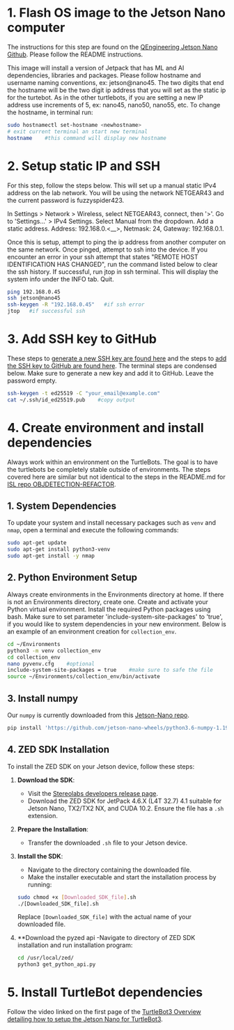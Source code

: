 # 1. Flash OS image to the Jetson Nano computer
The instructions for this step are found on the [QEngineering Jetson Nano Github](https://github.com/Qengineering/Jetson-Nano-image?tab=readme-ov-file). Please follow the README instructions.

This image will install a version of Jetpack that has ML and AI dependencies, libraries and packages. Please follow hostname and username naming conventions, ex: jetson@nano45. The two digits that end the hostname will be the two digit ip address that you will set as the static ip for the turtebot. As in the other turtlebots, if you are setting a new IP address use increments of 5, ex: nano45, nano50, nano55, etc. To change the hostname, in terminal run:

```bash
sudo hostnamectl set-hostname <newhostname>
# exit current terminal an start new terminal
hostname    #this command will display new hostname
```

# 2. Setup static IP and SSH
For this step, follow the steps below. This will set up a manual static IPv4 address on the lab network. You will be using the network NETGEAR43 and the current password is fuzzyspider423.

In Settings > Network > Wireless, select NETGEAR43, connect, then '>'. Go to 'Settings...' > IPv4 Settings. Select Manual from the dropdown. Add a static address. Address: 192.168.0.<__>, Netmask: 24, Gateway: 192.168.0.1. 

Once this is setup, attempt to ping the ip address from another computer on the same network. Once pinged, attempt to ssh into the device. If you encounter an error in your ssh attempt that states "REMOTE HOST IDENTIFICATION HAS CHANGED", run the command listed below to clear the ssh history. If successful, run jtop in ssh terminal. This will display the system info under the INFO tab. Quit.

```bash
ping 192.168.0.45
ssh jetson@nano45
ssh-keygen -R "192.168.0.45"   #if ssh error
jtop   #if successful ssh
```

# 3. Add SSH key to GitHub
These steps to [generate a new SSH key are found here](https://docs.github.com/en/authentication/connecting-to-github-with-ssh/generating-a-new-ssh-key-and-adding-it-to-the-ssh-agent) and the steps to [add the SSH key to GitHub are found here](https://docs.github.com/en/authentication/connecting-to-github-with-ssh/adding-a-new-ssh-key-to-your-github-account). The terminal steps are condensed below. Make sure to generate a new key and add it to GitHub. Leave the password empty.

```bash
ssh-keygen -t ed25519 -C "your_email@example.com"
cat ~/.ssh/id_ed25519.pub    #copy output
```

# 4. Create environment and install dependencies
Always work within an environment on the TurtleBots. The goal is to have the turtlebots be completely stable outside of environments. The steps covered here are similar but not identical to the steps in the README.md for [ISL repo OBJDETECTION-REFACTOR](https://github.com/ISL-INTELLIGENT-SYSTEMS-LAB/objDetection-refactor). 

## 1. System Dependencies

To update your system and install necessary packages such as `venv` and `nmap`, open a terminal and execute the following commands:

```bash
sudo apt-get update
sudo apt-get install python3-venv
sudo apt-get install -y nmap
```

## 2. Python Environment Setup

Always create environments in the Environments directory at home. If there is not an Environments directory, create one. Create and activate your Python virtual environment. Install the required Python packages using bash. Make sure to set parameter 'include-system-site-packages' to 'true', if you would like to system dependencies in your new environment. Below is an example of an environment creation for `collection_env`.

```bash
cd ~/Environments
python3 -m venv collection_env
cd collection_env
nano pyvenv.cfg    #optional
include-system-site-packages = true    #make sure to safe the file
source ~/Environments/collection_env/bin/activate
```

## 3. Install numpy
Our `numpy` is currently downloaded from this [Jetson-Nano repo](https://github.com/jetson-nano-wheels/python3.6-numpy-1.19.4#readme).

```bash
pip install 'https://github.com/jetson-nano-wheels/python3.6-numpy-1.19.4/releases/download/v0.0.2/numpy-1.19.4-cp36-cp36m-linux_aarch64.whl'
```

## 4. ZED SDK Installation

To install the ZED SDK on your Jetson device, follow these steps:

1. **Download the SDK**:
   - Visit the [Stereolabs developers release page](https://www.stereolabs.com/developers/release).
   - Download the ZED SDK for JetPack 4.6.X (L4T 32.7) 4.1 suitable for Jetson Nano, TX2/TX2 NX, and CUDA 10.2. Ensure the file has a `.sh` extension.

2. **Prepare the Installation**:
   - Transfer the downloaded `.sh` file to your Jetson device.

3. **Install the SDK**:
   - Navigate to the directory containing the downloaded file.
   - Make the installer executable and start the installation process by running:
   
   ```bash
   sudo chmod +x [Downloaded_SDK_file].sh
   ./[Downloaded_SDK_file].sh
   ```

   Replace `[Downloaded_SDK_file]` with the actual name of your downloaded file.

4. **Download the pyzed api
   -Navigate to directory of ZED SDK installation and run installation program:

    ```bash
    cd /usr/local/zed/
    python3 get_python_api.py


# 5. Install TurtleBot dependencies
Follow the video linked on the first page of the [TurtleBot3 Overview detailing how to setup the Jetson Nano for TurtleBot3](https://emanual.robotis.com/docs/en/platform/turtlebot3/overview/#notices).

